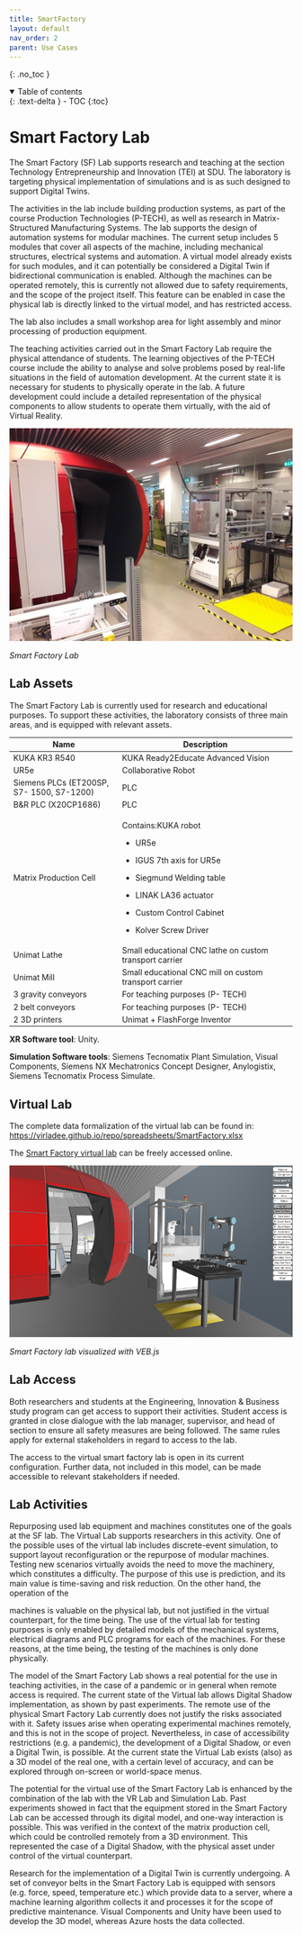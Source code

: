 ```yaml
---
title: SmartFactory
layout: default
nav_order: 2
parent: Use Cases
---
```


{: .no_toc }
<details open markdown="block">
  <summary>
    Table of contents
  </summary>
  {: .text-delta }
- TOC
{:toc}
</details>

# Smart Factory Lab

The Smart Factory (SF) Lab supports
research and teaching at the section Technology Entrepreneurship and
Innovation (TEI) at SDU. The laboratory is targeting physical
implementation of simulations and is as such designed to support
Digital Twins.

The activities in the lab include building production systems, as part
of the course Production Technologies (P-TECH), as well as research in
Matrix-Structured Manufacturing Systems. The lab supports the design
of automation systems for modular machines. The current setup includes
5 modules that cover all aspects of the machine, including mechanical
structures, electrical systems and automation. A virtual model already
exists for such modules, and it can potentially be considered a
Digital Twin if bidirectional communication is enabled. Although the
machines can be operated remotely, this is currently not allowed due
to safety requirements, and the scope of the project itself. This
feature can be enabled in case the physical lab is directly linked to
the virtual model, and has restricted access.

The lab also includes a small workshop area for light assembly and
minor processing of production equipment.

The teaching activities carried out in the Smart Factory Lab require
the physical attendance of students. The learning objectives of the
P-TECH course include the ability to analyse and solve problems posed
by real-life situations in the field of automation development. At the
current state it is necessary for students to physically operate in
the lab. A future development could include a detailed representation
of the physical components to allow students to operate them
virtually, with the aid of Virtual Reality.

<img src="images/VL_SmartFactory/SmartFactory_Lab.jpg"
style="width:6.5in" />

*Smart Factory Lab*

## Lab Assets

The Smart Factory Lab is currently used for research and educational
purposes. To support these activities, the laboratory consists of
three main areas, and is equipped with relevant assets. 

<table>
<colgroup>
<col style="width: 38%" />
<col style="width: 61%" />
</colgroup>
<thead>
<tr class="header">
<th><strong>Name</strong></th>
<th><strong>Description</strong></th>
</tr>
</thead>
<tbody>
<tr class="odd">
<td>KUKA KR3 R540</td>
<td>KUKA Ready2Educate Advanced Vision</td>
</tr>
<tr class="even">
<td>UR5e</td>
<td>Collaborative Robot</td>
</tr>
<tr class="odd">
<td>Siemens PLCs (ET200SP, S7- 1500, S7-1200)</td>
<td>PLC</td>
</tr>
<tr class="even">
<td>B&amp;R PLC (X20CP1686)</td>
<td>PLC</td>
</tr>
<tr class="odd">
<td>Matrix Production Cell</td>
<td><p>Contains:KUKA robot</p>
<ul>
<li><p>UR5e</p></li>
<li><p>IGUS 7th axis for UR5e</p></li>
<li><p>Siegmund Welding table</p></li>
<li><p>LINAK LA36 actuator</p></li>
<li><p>Custom Control Cabinet</p></li>
<li><p>Kolver Screw Driver</p></li>
</ul></td>
</tr>
<tr class="even">
<td>Unimat Lathe</td>
<td>Small educational CNC lathe on custom transport carrier</td>
</tr>
<tr class="odd">
<td>Unimat Mill</td>
<td>Small educational CNC mill on custom transport carrier</td>
</tr>
<tr class="even">
<td>3 gravity conveyors</td>
<td>For teaching purposes (P- TECH)</td>
</tr>
<tr class="odd">
<td>2 belt conveyors</td>
<td>For teaching purposes (P- TECH)</td>
</tr>
<tr class="even">
<td>2 3D printers</td>
<td>Unimat + FlashForge Inventor</td>
</tr>
</tbody>
</table>

**XR Software tool**: Unity.

**Simulation Software tools**: Siemens Tecnomatix Plant Simulation, Visual
Components, Siemens NX Mechatronics Concept Designer, Anylogistix,
Siemens Tecnomatix Process Simulate.


## Virtual Lab

The complete data formalization of the virtual lab can be found in:
<https://virladee.github.io/repo/spreadsheets/SmartFactory.xlsx>

The [Smart Factory virtual lab](http://virladee.github.io/repo/scenes/SmartFactory/SmartFactory.html) can be freely accessed online.

<img src="images/VL_SmartFactory/image2.png"
style="width:6.69306in;height:3.17431in" />

*Smart Factory lab visualized with VEB.js*

## Lab Access

Both researchers and students at the Engineering, Innovation &
Business study program can get access to support their activities.
Student access is granted in close dialogue with the lab manager,
supervisor, and head of section to ensure all safety measures are
being followed. The same rules apply for external stakeholders in
regard to access to the lab.

The access to the virtual smart factory lab is open in its current
configuration. Further data, not included in this model, can be made
accessible to relevant stakeholders if needed.

## Lab Activities

Repurposing used lab equipment and machines constitutes one of the
goals at the SF lab. The Virtual Lab supports researchers in this
activity. One of the possible uses of the virtual lab includes
discrete-event simulation, to support layout reconfiguration or the
repurpose of modular machines. Testing new scenarios virtually avoids
the need to move the machinery, which constitutes a difficulty. The
purpose of this use is prediction, and its main value is time-saving
and risk reduction. On the other hand, the operation of the

machines is valuable on the physical lab, but not justified in the
virtual counterpart, for the time being. The use of the virtual lab
for testing purposes is only enabled by detailed models of the
mechanical systems, electrical diagrams and PLC programs for each of
the machines. For these reasons, at the time being, the testing of the
machines is only done physically.

The model of the Smart Factory Lab shows a real potential for the use
in teaching activities, in the case of a pandemic or in general when
remote access is required. The current state of the Virtual lab allows
Digital Shadow implementation, as shown by past experiments. The
remote use of the physical Smart Factory Lab currently does not
justify the risks associated with it. Safety issues arise when
operating experimental machines remotely, and this is not in the scope
of project. Nevertheless, in case of accessibility restrictions (e.g.
a pandemic), the development of a Digital Shadow, or even a Digital
Twin, is possible. At the current state the Virtual Lab exists (also)
as a 3D model of the real one, with a certain level of accuracy, and
can be explored through on-screen or world-space menus.

The potential for the virtual use of the Smart Factory Lab is enhanced
by the combination of the lab with the VR Lab and Simulation Lab. Past
experiments showed in fact that the equipment stored in the Smart
Factory Lab can be accessed through its digital model, and one-way
interaction is possible. This was verified in the context of the
matrix production cell, which could be controlled remotely from a 3D
environment. This represented the case of a Digital Shadow, with the
physical asset under control of the virtual counterpart.

Research for the implementation of a Digital Twin is currently
undergoing. A set of conveyor belts in the Smart Factory Lab is
equipped with sensors (e.g. force, speed, temperature etc.) which
provide data to a server, where a machine learning algorithm collects
it and processes it for the scope of predictive maintenance. Visual
Components and Unity have been used to develop the 3D model, whereas
Azure hosts the data collected.